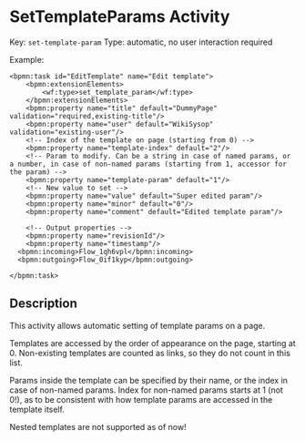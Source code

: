 # SetTemplateParams Activity

Key: `set-template-param`
Type: automatic, no user interaction required

Example:

	<bpmn:task id="EditTemplate" name="Edit template">
    	<bpmn:extensionElements>
			<wf:type>set_template_param</wf:type>
		</bpmn:extensionElements>
		<bpmn:property name="title" default="DummyPage" validation="required,existing-title"/>
		<bpmn:property name="user" default="WikiSysop" validation="existing-user"/>
		<!-- Index of the template on page (starting from 0) -->
		<bpmn:property name="template-index" default="2"/>
		<!-- Param to modify. Can be a string in case of named params, or a number, in case of non-named params (starting from 1, accessor for the param) -->
		<bpmn:property name="template-param" default="1"/>
		<!-- New value to set -->
		<bpmn:property name="value" default="Super edited param"/>
		<bpmn:property name="minor" default="0"/>
		<bpmn:property name="comment" default="Edited template param"/>

		<!-- Output properties -->
		<bpmn:property name="revisionId"/>
		<bpmn:property name="timestamp"/>
      <bpmn:incoming>Flow_1qh6vpl</bpmn:incoming>
      <bpmn:outgoing>Flow_0if1kyp</bpmn:outgoing>

    </bpmn:task>


## Description
This activity allows automatic setting of template params on a page.

Templates are accessed by the order of appearance on the page, starting at 0.
Non-existing templates are counted as links, so they do not count in this list.

Params inside the template can be specified by their name, or the index in case of non-named params.
Index for non-named params starts at 1 (not 0!), as to be consistent with how template params are accessed in the template
itself.

Nested templates are not supported as of now!
